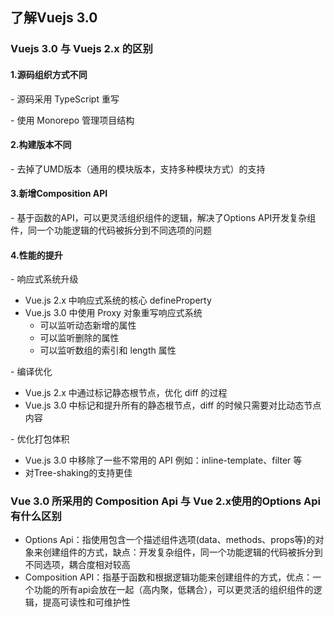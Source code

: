 ## 了解Vuejs 3.0

### Vuejs 3.0 与 Vuejs 2.x 的区别

#### 1.源码组织方式不同

\- 源码采用 TypeScript 重写

\- 使用 Monorepo 管理项目结构

#### 2.构建版本不同
\- 去掉了UMD版本（通用的模块版本，支持多种模块方式）的支持

#### 3.新增Composition API
\- 基于函数的API，可以更灵活组织组件的逻辑，解决了Options API开发复杂组件，同一个功能逻辑的代码被拆分到不同选项的问题

#### 4.性能的提升
\- 响应式系统升级
- Vue.js 2.x 中响应式系统的核心 defineProperty
- Vue.js 3.0 中使用 Proxy 对象重写响应式系统   
   - 可以监听动态新增的属性
   - 可以监听删除的属性
   - 可以监听数组的索引和 length 属性
   
\- 编译优化
- Vue.js 2.x 中通过标记静态根节点，优化 diff 的过程
- Vue.js 3.0 中标记和提升所有的静态根节点，diff 的时候只需要对比动态节点内容

\- 优化打包体积
- Vue.js 3.0 中移除了一些不常用的 API 例如：inline-template、filter 等
- 对Tree-shaking的支持更佳

### Vue 3.0 所采用的 Composition Api 与 Vue 2.x使用的Options Api 有什么区别
- Options Api：指使用包含一个描述组件选项(data、methods、props等)的对象来创建组件的方式，缺点：开发复杂组件，同一个功能逻辑的代码被拆分到不同选项，耦合度相对较高
- Composition API：指基于函数和根据逻辑功能来创建组件的方式，优点：一个功能的所有api会放在一起（高内聚，低耦合），可以更灵活的组织组件的逻辑，提高可读性和可维护性
